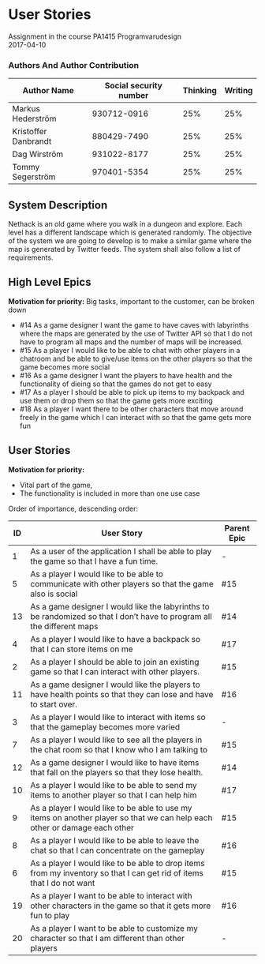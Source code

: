 # User Stories

Assignment in the course PA1415 Programvarudesign  
2017-04-10  

### Authors And Author Contribution

| Author Name	          | Social security number	| Thinking	 | Writing	|
| -------------         |------------------------	| ---------- |--------- |
|Markus Hederström      | 930712-0916 		        |   25% 	   |	     25%|
|Kristoffer Danbrandt   | 880429-7490      		    |   25% 	   |		   25%|
|Dag Wirström           | 931022-8177      		    |   25% 	   |		   25%|
|Tommy Segerström       | 970401-5354      		    |   25% 	   |		   25%|

## System Description
Nethack is an old game where you walk in a dungeon and explore. Each level has a different landscape which is generated randomly. The objective of the system we are going to develop is to make a similar game where the map is generated by Twitter feeds. The system shall also follow a list of requirements.

## High Level Epics
**Motivation for priority:** Big tasks, important to the customer, can be broken down

* #14 As a game designer I want the game to have caves with labyrinths where the maps are generated by the use of Twitter API so that I do not have to program all maps and the number of maps will be increased.
* #15 As a player I would like to be able to chat with other players in a chatroom and be able to give/use items on the other players so that the game becomes more social
* #16 As a game designer I want the players to have health and the functionality of dieing so that the games do not get to easy
* #17 As a player I should be able to pick up items to my backpack and use them or drop them so that the game gets more exciting
* #18 As a player I want there to be other characters that move around freely in the game which I can interact with so that the game gets more fun

## User Stories
**Motivation for priority:**  
* Vital part of the game,
* The functionality is included in more than one use case

Order of importance, descending order:  

|ID	          | User Story	                                                                                                                   | Parent Epic   |
| ------------|--------------------------------------------------------------------------------------------------------------------------------|---------------|
|     1       | As a user of the application I shall be able to play the game so that I have a fun time.                                       |    -          |
|     5       | As a player I would like to be able to communicate with other players so that the game also is social                          |    #15        |
|     13      | As a game designer I would like the labyrinths to be randomized so that I don’t have to program all the different maps         |    #14        |
|     4       | As a player I would like to have a backpack so that I can store items on me                                                    |    #17        |
|     2       | As a player I should be able to join an existing game so that I can interact with other players.                               |    #15        |
|     11      | As a game designer I would like the players to have health points so that they can lose and have to start over.                |    #16        |
|     3       | As a player I would like to interact with items so that the gameplay becomes more varied                                       |    -          |
|     7       | As a player I would like to see all the players in the chat room so that I know who I am talking to                            |    #15        |
|     12      | As a game designer I would like to have items that fall on the players so that they lose health.                               |    #14        |
|     10      | As a player I would like to be able to send my items to another player so that I can help him                                  |    #17        |
|     9       | As a player I would like to be able to use my items on another player so that we can help each other or damage each other      |    #15        |
|     8       | As a player I would like to be able to leave the chat so that I can concentrate on the gameplay                                |    #16        |
|     6       | As a player I would like to be able to drop items from my inventory so that I can get rid of items that I do not want          |    #15        |
|     19      | As a player I want to be able to interact with other characters in the game so that it gets more fun to play                   |    #16        |
|     20      | As a player I want to be able to customize my character so that I am different than other players                              |    -          |
